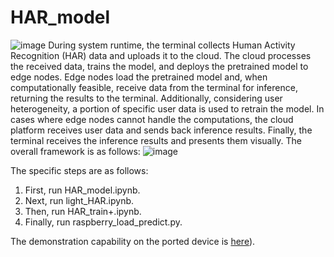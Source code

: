 # HAR_model
![image](https://github.com/ruruAC/HAR_model/assets/81458165/5b0ce27d-e5d2-4e6f-be0b-273720e5ebd8)
During system runtime, the terminal collects Human Activity Recognition (HAR) data and uploads it to the cloud. The cloud processes the received data, trains the model, and deploys the pretrained model to edge nodes. Edge nodes load the pretrained model and, when computationally feasible, receive data from the terminal for inference, returning the results to the terminal. Additionally, considering user heterogeneity, a portion of specific user data is used to retrain the model. In cases where edge nodes cannot handle the computations, the cloud platform receives user data and sends back inference results. Finally, the terminal receives the inference results and presents them visually. The overall framework is as follows:
![image](https://github.com/ruruAC/HAR_model/assets/81458165/62ad6a31-e53b-421f-b4be-206c9f14758e)

The specific steps are as follows:

1. First, run HAR_model.ipynb.
2. Next, run light_HAR.ipynb.
3. Then, run HAR_train+.ipynb.
4. Finally, run raspberry_load_predict.py.

The demonstration capability on the ported device is [here]([https://github.com/ruruAC/HAR_model/blob/master/HAR.mp4)).
